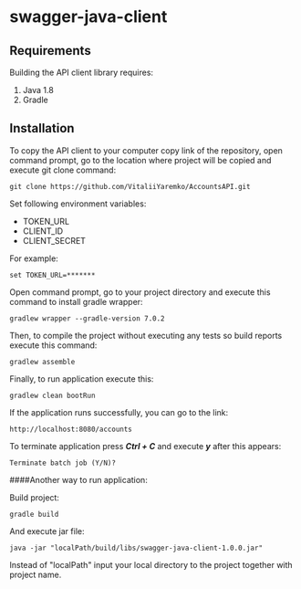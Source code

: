 # swagger-java-client

## Requirements

Building the API client library requires:
1. Java 1.8
2. Gradle

## Installation

To copy the API client to your computer copy link of the repository, open command prompt, go to the location where project will be copied and execute git clone command:

```git
git clone https://github.com/VitaliiYaremko/AccountsAPI.git
```

Set following environment variables:

* TOKEN_URL
* CLIENT_ID
* CLIENT_SECRET

For example:

```shell
set TOKEN_URL=*******
```

Open command prompt, go to your project directory and execute this command to install gradle wrapper:

```shell
gradlew wrapper --gradle-version 7.0.2
```

Then, to compile the project without executing any tests so build reports execute this  command:

```shell
gradlew assemble
```

Finally, to run application execute this:

```shell
gradlew clean bootRun
```

If the application runs successfully, you can go to the link:

```shell
http://localhost:8080/accounts
```

To terminate application press ***Ctrl + C*** and execute ***y*** after this appears:

```shell
Terminate batch job (Y/N)?
```

####Another way to run application:

Build project:

```shell
gradle build
```

And execute jar file:

```shell
java -jar "localPath/build/libs/swagger-java-client-1.0.0.jar"
```

Instead of "localPath" input your local directory to the project together with project name.